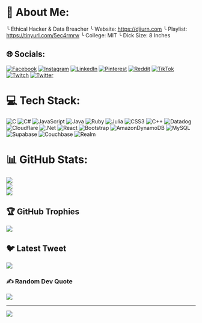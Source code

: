 # 💫 About Me:
╰ Ethical Hacker & Data Breacher
╰ Website: https://djiurn.com
╰ Playlist: https://tinyurl.com/5ec4rmrw
╰ College: MIT
╰ Dick Size: 8 Inches



## 🌐 Socials:
[![Facebook](https://img.shields.io/badge/Facebook-%231877F2.svg?logo=Facebook&logoColor=white)](https://facebook.com/Djiurn) [![Instagram](https://img.shields.io/badge/Instagram-%23E4405F.svg?logo=Instagram&logoColor=white)](https://instagram.com/Djiurn) [![LinkedIn](https://img.shields.io/badge/LinkedIn-%230077B5.svg?logo=linkedin&logoColor=white)](https://linkedin.com/in/Djiurn) [![Pinterest](https://img.shields.io/badge/Pinterest-%23E60023.svg?logo=Pinterest&logoColor=white)](https://pinterest.com/Djiurn) [![Reddit](https://img.shields.io/badge/Reddit-%23FF4500.svg?logo=Reddit&logoColor=white)](https://reddit.com/user/Djiurn) [![TikTok](https://img.shields.io/badge/TikTok-%23000000.svg?logo=TikTok&logoColor=white)](https://tiktok.com/@Djiurn) [![Twitch](https://img.shields.io/badge/Twitch-%239146FF.svg?logo=Twitch&logoColor=white)](https://twitch.tv/Djiurn) [![Twitter](https://img.shields.io/badge/Twitter-%231DA1F2.svg?logo=Twitter&logoColor=white)](https://twitter.com/Djiurn) 

# 💻 Tech Stack:
![C](https://img.shields.io/badge/c-%2300599C.svg?style=for-the-badge&logo=c&logoColor=white) ![C#](https://img.shields.io/badge/c%23-%23239120.svg?style=for-the-badge&logo=c-sharp&logoColor=white) ![JavaScript](https://img.shields.io/badge/javascript-%23323330.svg?style=for-the-badge&logo=javascript&logoColor=%23F7DF1E) ![Java](https://img.shields.io/badge/java-%23ED8B00.svg?style=for-the-badge&logo=java&logoColor=white) ![Ruby](https://img.shields.io/badge/ruby-%23CC342D.svg?style=for-the-badge&logo=ruby&logoColor=white) 	![Julia](https://img.shields.io/badge/-Julia-9558B2?style=for-the-badge&logo=julia&logoColor=white) ![CSS3](https://img.shields.io/badge/css3-%231572B6.svg?style=for-the-badge&logo=css3&logoColor=white) ![C++](https://img.shields.io/badge/c++-%2300599C.svg?style=for-the-badge&logo=c%2B%2B&logoColor=white) ![Datadog](https://img.shields.io/badge/datadog-%23632CA6.svg?style=for-the-badge&logo=datadog&logoColor=white) ![Cloudflare](https://img.shields.io/badge/Cloudflare-F38020?style=for-the-badge&logo=Cloudflare&logoColor=white) ![.Net](https://img.shields.io/badge/.NET-5C2D91?style=for-the-badge&logo=.net&logoColor=white) ![React](https://img.shields.io/badge/react-%2320232a.svg?style=for-the-badge&logo=react&logoColor=%2361DAFB) ![Bootstrap](https://img.shields.io/badge/bootstrap-%23563D7C.svg?style=for-the-badge&logo=bootstrap&logoColor=white) ![AmazonDynamoDB](https://img.shields.io/badge/Amazon%20DynamoDB-4053D6?style=for-the-badge&logo=Amazon%20DynamoDB&logoColor=white) ![MySQL](https://img.shields.io/badge/mysql-%2300f.svg?style=for-the-badge&logo=mysql&logoColor=white) 	![Supabase](https://img.shields.io/badge/Supabase-3ECF8E?style=for-the-badge&logo=supabase&logoColor=white) ![Couchbase](https://img.shields.io/badge/Couchbase-EA2328?style=for-the-badge&logo=couchbase&logoColor=white) ![Realm](https://img.shields.io/badge/Realm-39477F?style=for-the-badge&logo=realm&logoColor=white)
# 📊 GitHub Stats:
![](https://github-readme-stats.vercel.app/api?username=Djiurn&theme=dark&hide_border=false&include_all_commits=true&count_private=false)<br/>
![](https://github-readme-streak-stats.herokuapp.com/?user=Djiurn&theme=dark&hide_border=false)<br/>
![](https://github-readme-stats.vercel.app/api/top-langs/?username=Djiurn&theme=dark&hide_border=false&include_all_commits=true&count_private=false&layout=compact)

## 🏆 GitHub Trophies
![](https://github-profile-trophy.vercel.app/?username=Djiurn&theme=radical&no-frame=true&no-bg=true&margin-w=4)

## 🐦 Latest Tweet
[![](https://gtce.itsvg.in/api?username=Djiurn)](https://github.com/VishwaGauravIn/github-twitter-card-embed)

### ✍️ Random Dev Quote
![](https://quotes-github-readme.vercel.app/api?type=horizontal&theme=radical)

---
[![](https://visitcount.itsvg.in/api?id=Djiurn&icon=1&color=8)](https://visitcount.itsvg.in)

<!-- Proudly created with GPRM ( https://gprm.itsvg.in ) -->
